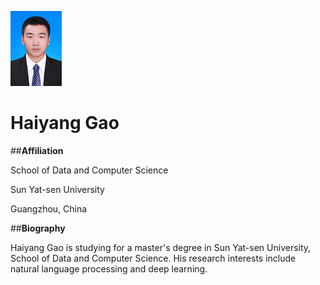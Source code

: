 ![](me.png)

# Haiyang Gao

##**Affiliation**

  School of Data and Computer Science 

  Sun Yat-sen University 

  Guangzhou, China

##**Biography**

  Haiyang Gao is studying for a master's degree in Sun Yat-sen University, School of Data and Computer Science. His research interests include natural language processing and deep learning.
